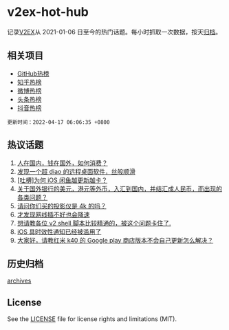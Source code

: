 # v2ex-hot-hub

 记录[V2EX](https://www.v2ex.com/)从 2021-01-06 日至今的热门话题。每小时抓取一次数据，按天[归档](archives)。
 
 ## 相关项目

- [GitHub热榜](https://github.com/lonnyzhang423/github-hot-hub)
- [知乎热榜](https://github.com/lonnyzhang423/zhihu-hot-hub)
- [微博热榜](https://github.com/lonnyzhang423/weibo-hot-hub)
- [头条热榜](https://github.com/lonnyzhang423/toutiao-hot-hub)
- [抖音热榜](https://github.com/lonnyzhang423/douyin-hot-hub)


 `更新时间：2022-04-17 06:06:35 +0800`

## 热议话题

1. [人在国内，钱在国外，如何消费？](https://www.v2ex.com/t/847307)
1. [发现一个超 diao 的远程桌面软件，丝般顺滑](https://www.v2ex.com/t/847280)
1. [[吐槽]为何 iOS 闲鱼越更新越卡？](https://www.v2ex.com/t/847300)
1. [关于国外银行的美元，港元等外币，入汇到国内，并结汇成人民币，而出现的各类问题？](https://www.v2ex.com/t/847350)
1. [请问你们买的投影仪是 4k 的吗？](https://www.v2ex.com/t/847303)
1. [才发现网线插不好也会降速](https://www.v2ex.com/t/847384)
1. [想请教各位 v2 shell 脚本比较精通的，被这个问题卡住了.](https://www.v2ex.com/t/847275)
1. [iOS 具时效性通知已经被滥用了](https://www.v2ex.com/t/847367)
1. [大家好，请教红米 k40 的 Google play 商店版本不会自己更新怎么解决？](https://www.v2ex.com/t/847326)

## 历史归档

[archives](archives)

## License

See the [LICENSE](LICENSE) file for license rights and limitations (MIT).
